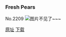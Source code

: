 ### Fresh Pears
No.2209
![图片不见了~~~](https://imgs.xkcd.com/comics/fresh_pears.png)

[原址](https://xkcd.com//2209) [下载](https://imgs.xkcd.com/comics/fresh_pears.png)

